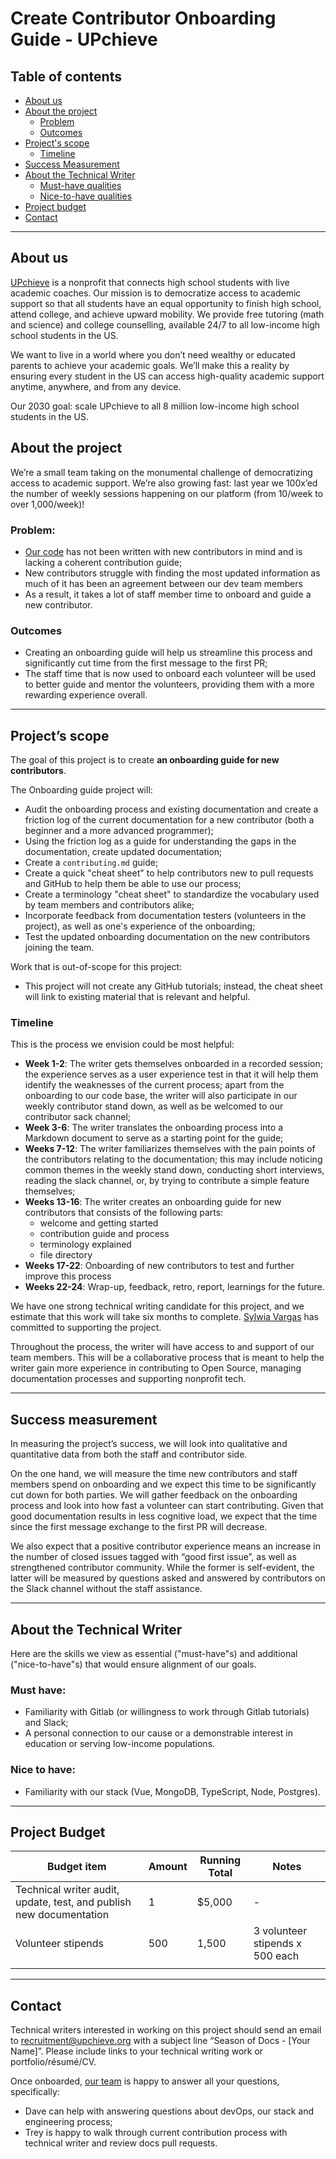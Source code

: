 # Create Contributor Onboarding Guide - UPchieve

## Table of contents
- [About us](#about-us)
- [About the project](#about-the-project)
  - [Problem](#problem)
  - [Outcomes](#outcomes)
- [Project's scope](#projects-scope)
  - [Timeline](#timeline)
- [Success Measurement](#success-measurement)
- [About the Technical Writer](#about-the-technical-writer)
  - [Must-have qualities](#must-have)
  - [Nice-to-have qualities](#nice-to-have)
- [Project budget](#project-budget)
- [Contact](#contact)

---

## About us

[UPchieve](https://upchieve.org/) is a nonprofit that connects high school students with live academic coaches. Our mission is to democratize access to academic support so that all students have an equal opportunity to finish high school, attend college, and achieve upward mobility. We provide free tutoring (math and science) and college counselling, available 24/7 to all low-income high school students in the US. 

We want to live in a world where you don’t need wealthy or educated parents to achieve your academic goals. We’ll make this a reality by ensuring every student in the US can access high-quality academic support anytime, anywhere, and from any device. 

Our 2030 goal: scale UPchieve to all 8 million low-income high school students in the US.

## About the project
We’re a small team taking on the monumental challenge of democratizing access to academic support. We’re also growing fast: last year we 100x’ed the number of weekly sessions happening on our platform (from 10/week to over 1,000/week)! 
### Problem:
- [Our code](https://gitlab.com/upchieve/) has not been written with new contributors in mind and is lacking a coherent contribution guide; 
- New contributors struggle with finding the most updated information as much of it has been an agreement between our dev team members
- As a result, it takes a lot of staff member time to onboard and guide a new contributor.
### Outcomes
- Creating an onboarding guide will help us streamline this process and significantly cut time from the first message to the first PR;
- The staff time that is now used to onboard each volunteer will be used to better guide and mentor the volunteers, providing them with a more rewarding experience overall. 

---

## Project’s scope
The goal of this project is to create **an onboarding guide for new contributors**. 

The Onboarding guide project will:
- Audit the onboarding process and existing documentation and create a friction log of the current documentation for a new contributor (both a beginner and a more advanced programmer);
- Using the friction log as a guide for understanding the gaps in the documentation, create updated documentation;
- Create a `contributing.md` guide; 
- Create a quick "cheat sheet" to help contributors new to pull requests and GitHub to help them be able to use our process;
- Create a terminology "cheat sheet" to standardize the vocabulary used by team members and contributors alike;
- Incorporate feedback from documentation testers (volunteers in the project), as well as one's experience of the onboarding;
- Test the updated onboarding documentation on the new contributors joining the team.

Work that is out-of-scope for this project:
- This project will not create any GitHub tutorials; instead, the cheat sheet will link to existing material that is relevant and helpful.

### Timeline 
This is the process we envision could be most helpful:
- **Week 1-2**: The writer gets themselves onboarded in a recorded session; the experience serves as a user experience test in that it will help them identify the weaknesses of the current process; apart from the onboarding to our code base, the writer will also participate in our weekly contributor stand down, as well as be welcomed to our contributor sack channel;
- **Week 3-6**: The writer translates the onboarding process into a Markdown document to serve as a starting point for the guide;
- **Weeks 7-12**: The writer familiarizes themselves with the pain points of the contributors relating to the documentation; this may include noticing common themes in the weekly stand down, conducting short interviews, reading the slack channel, or, by trying to contribute a simple feature themselves;
- **Weeks 13-16**: The writer creates an onboarding guide for new contributors that consists of the following parts:
  - welcome and getting started
  - contribution guide and process
  - terminology explained
  - file directory
- **Weeks 17-22**: Onboarding of new contributors to test and further improve this process
- **Weeks 22-24**: Wrap-up, feedback, retro, report, learnings for the future. 

We have one strong technical writing candidate for this project, and we estimate that this work will take six months to complete. [Sylwia Vargas](www.github.com/sylwiavargas) has committed to supporting the project.

Throughout the process, the writer will have access to and support of our team members. This will be a collaborative process that is meant to help the writer gain more experience in contributing to Open Source, managing documentation processes and supporting nonprofit tech. 

---

## Success measurement
In measuring the project’s success, we will look into qualitative and quantitative data from both the staff and contributor side. 

On the one hand, we will measure the time new contributors and staff members spend on onboarding and we expect this time to be significantly cut down for both parties. We will gather feedback on the onboarding process and look into how fast a volunteer can start contributing. Given that good documentation results in less cognitive load, we expect that the time since the first message exchange to the first PR will decrease. 

We also expect that a positive contributor experience means an increase in the number of closed issues tagged with “good first issue”, as well as strengthened contributor community. While the former is self-evident, the latter will be measured by  questions asked and answered by contributors on the Slack channel without the staff assistance.

---

## About the Technical Writer

Here are the skills we view as essential ("must-have"s) and additional ("nice-to-have"s) that would ensure alignment of our goals.

### Must have: 
- Familiarity with Gitlab (or willingness to work through Gitlab tutorials) and Slack; 
- A personal connection to our cause or a demonstrable interest in education or serving low-income populations.

### Nice to have: 
- Familiarity with our stack (Vue, MongoDB, TypeScript, Node, Postgres).

---

## Project Budget

| Budget item  | Amount  |  Running Total | Notes  | 
|---|---|---|---|
| Technical writer audit, update, test, and publish new documentation | 1  | $5,000 | -  |
| Volunteer stipends | 500  | 1,500  | 3 volunteer stipends x 500 each  |
|   |   |   |   |

---

## Contact
Technical writers interested in working on this project should send an email to [recruitment@upchieve.org](mailto:recruitment@upchieve.org) with a subject line “Season of Docs - [Your Name]”. Please include links to your technical writing work or portfolio/résumé/CV.

Once onboarded, [our team](https://upchieve.org/team) is happy to answer all your questions, specifically:
- Dave can help with answering questions about devOps, our stack and engineering process;
- Trey is happy to walk through current contribution process with technical writer and review docs pull requests.
